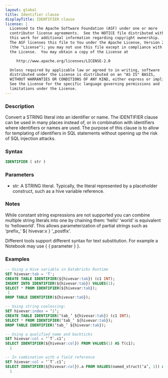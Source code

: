 ```yaml
---
layout: global
title: Identifier clause
displayTitle: IDENTIFIER clause
license: |
  Licensed to the Apache Software Foundation (ASF) under one or more
  contributor license agreements.  See the NOTICE file distributed with
  this work for additional information regarding copyright ownership.
  The ASF licenses this file to You under the Apache License, Version 2.0
  (the "License"); you may not use this file except in compliance with
  the License.  You may obtain a copy of the License at

     http://www.apache.org/licenses/LICENSE-2.0

  Unless required by applicable law or agreed to in writing, software
  distributed under the License is distributed on an "AS IS" BASIS,
  WITHOUT WARRANTIES OR CONDITIONS OF ANY KIND, either express or implied.
  See the License for the specific language governing permissions and
  limitations under the License.
---
```


### Description

Convert a STRING literal into an identifier or name. The IDENTIFIER clause can be used in many places instead of, or in combination with identifiers where identifiers or names are used.
The purpose of this clause is to allow for templating of identifiers in SQL statements without opening up the risk of SQL injection attacks.

### Syntax

```sql
IDENTIFIER ( str )
```

### Parameters

* str: A STRING literal. Typically, the literal represented by a placeholder construct, such as a hive variable reference.

### Notes

While constant string expressions are not supported you can combine multiple string literals into one by chaining them: ‘hello’ ‘world’ is equivalent to ‘helloworld’.
This allows parameterization of partial strings such as ‘prefix_’ ${ hivevar:x } ‘_postfix’.

Different tools support different syntax for text substitution. For example a Notebook may use { { parameter } }.

### Examples

```sql
-- Using a Hive variable in Databricks Runtime
SET hivevar:tab = 'T';
CREATE TABLE IDENTIFIER(${hivevar:tab}) (c1 INT);
INSERT INTO IDENTIFIER(${hivevar:tab}) VALUES(1);
SELECT * FROM IDENTIFIER(${hivevar:tab});
 1
DROP TABLE IDENTIFIER(${hivevar:tab});

-- Using string coalescing:
SET hivevar:index = ‘1’;
CREATE TABLE IDENTIFIER(‘tab_’ ${hivevar:tab}) (c1 INT);
SELECT * FROM IDENTIFIER(‘tab_’ ${hivevar:tab});
DROP TABLE IDENTIFIER(‘tab_’ ${hivevar:tab});

-- Using a qualified name and backticks
SET hivevar:col = ‘`T`.c1’;
SELECT IDENTIFIER(${hivevar:col}) FROM VALUES(1) AS T(c1);
  1

-- In combination with a field reference
SET hivevar:col = ‘`T`.c1’;
SELECT IDENTIFIER(${hivevar:col}).a FROM VALUES(named_struct(‘a’, 1)) AS T(c1);
  1
```
